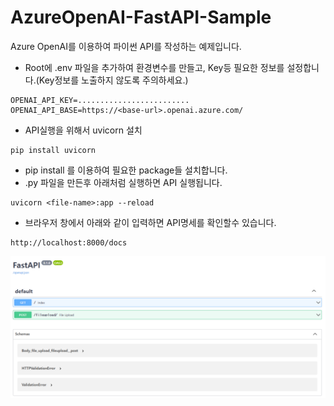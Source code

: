 # AzureOpenAI-FastAPI-Sample
Azure OpenAI를 이용하여 파이썬 API를 작성하는 예제입니다. 
- Root에 .env 파일을 추가하여 환경변수를 만들고, Key등 필요한 정보를 설정합니다.(Key정보를 노출하지 않도록 주의하세요.)
```
OPENAI_API_KEY=.........................
OPENAI_API_BASE=https://<base-url>.openai.azure.com/
```
- API실행을 위해서 uvicorn 설치
```
pip install uvicorn
```
- pip install 를 이용하여 필요한 package들 설치합니다.
- .py 파일을 만든후 아래처럼 실행하면 API 실행됩니다.
```
uvicorn <file-name>:app --reload
```
- 브라우저 창에서 아래와 같이 입력하면 API명세를 확인할수 있습니다.
```
http://localhost:8000/docs
```
![Screenshot that shows the FastAPI Docs](media/docs.png "Overview of the APIs")
